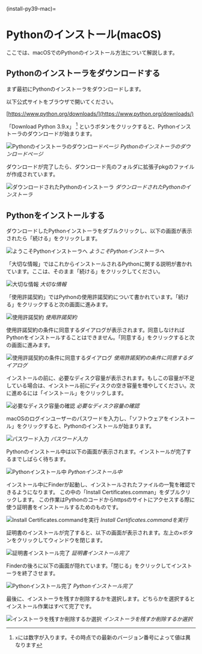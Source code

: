 (install-py39-mac)=

# Pythonのインストール(macOS)
ここでは、macOSでのPythonのインストール方法について解説します。

## Pythonのインストーラをダウンロードする
まず最初にPythonのインストーラをダウンロードします。

以下公式サイトをブラウザで開いてください。

[https://www.python.org/downloads/](https://www.python.org/downloads/)

「Download Python 3.9.x」 [^1] というボタンをクリックすると、Pythonインストーラのダウンロードが始まります。

[^1]: `x`には数字が入ります。その時点での最新のバージョン番号によって値は異なります

![Pythonのインストーラのダウンロードページ](./images/python-installer-download-page-for-mac.png "Pythonのインストーラのダウンロードページ")
*Pythonのインストーラのダウンロードページ*

ダウンロードが完了したら、ダウンロード先のフォルダに拡張子pkgのファイルが作成されています。

![ダウンロードされたPythonのインストーラ](./images/downloaded-python-installer-for-mac.png "ダウンロードされたPythonのインストーラ")
*ダウンロードされたPythonのインストーラ*

## Pythonをインストールする
ダウンロードしたPythonインストーラをダブルクリックし、以下の画面が表示されたら「続ける」をクリックします。

![ようこそPythonインストーラへ](./images/setup-python-for-mac-1.png "ようこそPythonインストーラへ")
*ようこそPythonインストーラへ*

「大切な情報」ではこれからインストールされるPythonに関する説明が書かれています。ここは、そのまま「続ける」をクリックしてください。

![大切な情報](./images/setup-python-for-mac-2.png "大切な情報")
*大切な情報*

「使用許諾契約」ではPythonの使用許諾契約について書かれています。「続ける」をクリックすると次の画面に進みます。

![使用許諾契約](./images/setup-python-for-mac-3.png "使用許諾契約")
*使用許諾契約*

使用許諾契約の条件に同意するダイアログが表示されます。同意しなければPythonをインストールすることはできません。「同意する」をクリックすると次の画面に進みます。

![使用許諾契約の条件に同意するダイアログ](./images/setup-python-for-mac-4.png "使用許諾契約の条件に同意するダイアログ")
*使用許諾契約の条件に同意するダイアログ*

インストールの前に、必要なディスク容量が表示されます。もしこの容量が不足している場合は、インストール前にディスクの空き容量を増やしてください。次に進めるには「インストール」をクリックします。

![必要なディスク容量の確認](./images/setup-python-for-mac-5.png "必要なディスク容量の確認")
*必要なディスク容量の確認*

macOSのログインユーザーのパスワードを入力し、「ソフトウェアをインストール」をクリックすると、Pythonのインストールが始まります。

![パスワード入力](./images/setup-python-for-mac-6.png "パスワード入力")
*パスワード入力*

Pythonのインストール中は以下の画面が表示されます。インストールが完了するまでしばらく待ちます。

![Pythonインストール中](./images/setup-python-for-mac-7.png "Pythonインストール中")
*Pythonインストール中*

インストール中にFinderが起動し、インストールされたファイルの一覧を確認できるようになります。
この中の「Install Certificates.comman」をダブルクリックします。
この作業はPythonのコードからhttpsのサイトにアクセスする際に使う証明書をインストールするためのものです。

![Install Certificates.commandを実行](./images/setup-python-for-mac-8.png "Install Certificates.commandを実行")
*Install Certificates.commandを実行*

証明書のインストールが完了すると、以下の画面が表示されます。左上の×ボタンをクリックしてウィンドウを閉じます。

![証明書インストール完了](./images/setup-python-for-mac-9.png "Install Certificates.commandを実行")
*証明書インストール完了*

Finderの後ろに以下の画面が隠れています。「閉じる」をクリックしてインストーラを終了させます。

![Pythonインストール完了](./images/setup-python-for-mac-10.png "Pythonインストール完了")
*Pythonインストール完了*

最後に、インストーラを残すか削除するかを選択します。どちらかを選択するとインストール作業はすべて完了です。

![インストーラを残すか削除するか選択](./images/setup-python-for-mac-11.png "インストーラを残すか削除するか選択")
*インストーラを残すか削除するか選択*
